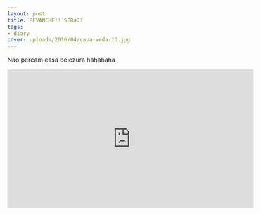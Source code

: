 ```yaml
---
layout: post
title: REVANCHE!! SERá??
tags:
- diary
cover: uploads/2016/04/capa-veda-13.jpg
---
```


Não percam essa belezura hahahaha

<iframe width="560" height="315" src="https://www.youtube.com/embed/fGbBRIgOeww" frameborder="0" allowfullscreen></iframe>
